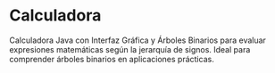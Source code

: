 # Calculadora
Calculadora Java con Interfaz Gráfica y Árboles Binarios para evaluar expresiones matemáticas según la jerarquía de signos. Ideal para comprender árboles binarios en aplicaciones prácticas.

